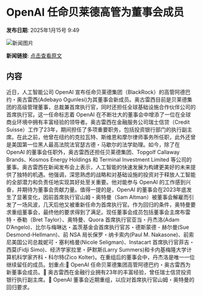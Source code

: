 # OpenAI 任命贝莱德高管为董事会成员

**发布日期**: 2025年1月15号 9:49

![新闻图片](https://pic.chinaz.com/picmap/202302150929449091_0.jpg)

**新闻链接**: [点击查看原文](https://www.aibase.com/zh/news/14717)

## 内容

近日，人工智能公司 OpenAI 宣布任命贝莱德集团（BlackRock）的高管阿德巴约・奥古雷西(Adebayo Ogunlesi)为其董事会新成员。奥古雷西目前是贝莱德集团的高级管理董事，总裁兼首席执行官，同时还担任全球基础设施合作伙伴公司的首席执行官。这一任命标志着 OpenAI 在不断壮大的董事会中增添了一位在全球商业环境中拥有丰富经验的领导者。奥古雷西在金融服务公司瑞士信贷（Credit Suisse）工作了23年，期间担任了多项重要职务，包括投资银行部门的执行副主席。在此之前，他曾在纽约的克拉瓦特、斯维恩和摩尔律师事务所任职，此外还曾是美国第一位黑人最高法院法官瑟古德・马歇尔的法学助理。如今，除了在 OpenAI 的董事会任职外，奥古雷西还担任贝莱德集团、Topgolf Callaway Brands、Kosmos Energy Holdings 和 Terminal Investment Limited 等公司的董事。奥古雷西在新闻发布会上表示，人工智能的快速发展为构建更美好的未来提供了独特的机遇。他强调，深思熟虑的战略和对基础设施的投资对于释放人工智能的全部潜力和负责任地实现其好处至关重要。他对能参与 OpenAI 的工作感到兴奋，并期待为董事会贡献力量。值得一提的是，OpenAI 的董事会在2023年底发生了显著变化，因前首席执行官山姆・奥特曼（Sam Altman）被董事会解雇而引发了一场风波，几天后他又被重新任命为首席执行官。作为回归的条件，奥特曼要求重组董事会，最终他的要求得到了满足。现任董事会成员包括董事会主席布雷特・泰勒（Bret Taylor）、奥特曼、Quora 首席执行官亚当・丹杰洛(Adam D’Angelo)、比尔与梅琳达・盖茨基金会首席执行官苏・德斯蒙德 - 赫尔曼(Sue Desmond-Hellmann)、前 NSA 局长保罗・纳卡索内(Paul M. Nakasone)、前索尼美国公司总裁妮可・塞利格曼(Nicole Seligman)、Instacart 首席执行官菲吉・西莫(Fidji Simo)、经济学家拉里・萨默斯(Larry Summers)和卡内基梅隆大学计算机科学家齐科・科尔特(Zico Kolter)。在重组后的董事会中，丹杰洛是唯一一位继续留任的成员。划重点:🌟 OpenAI 任命贝莱德集团高管阿德巴约・奥古雷西为新董事会成员。💼 奥古雷西在金融行业拥有23年的丰富经验，曾任瑞士信贷投资银行执行副主席。🔄 OpenAI 董事会近期重组，以应对首席执行官山姆・奥特曼的回归要求。
